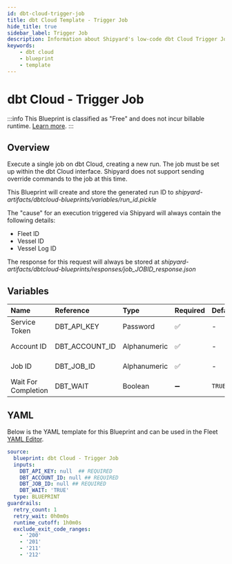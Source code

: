 ```yaml
---
id: dbt-cloud-trigger-job
title: dbt Cloud Template - Trigger Job
hide_title: true
sidebar_label: Trigger Job
description: Information about Shipyard's low-code dbt Cloud Trigger Job blueprint. Execute an existing job in the dbt Cloud interface. 
keywords:
    - dbt cloud
    - blueprint
    - template
---
```


# dbt Cloud - Trigger Job

:::info
This Blueprint is classified as "Free" and does not incur billable runtime. [Learn more](../../reference/blueprints/blueprint-library/blueprint-library-overview.md#free-blueprints).
:::

## Overview
Execute a single job on dbt Cloud, creating a new run. The job must be set up within the dbt Cloud interface. Shipyard does not support sending override commands to the job at this time.

This Blueprint will create and store the generated run ID to _shipyard-artifacts/dbtcloud-blueprints/variables/run_id.pickle_

The "cause" for an execution triggered via Shipyard will always contain the following details:
- Fleet ID
- Vessel ID
- Vessel Log ID


The response for this request will always be stored at _shipyard-artifacts/dbtcloud-blueprints/responses/job_JOBID_response.json_


## Variables

| Name | Reference | Type | Required | Default | Options | Description |
|:-----|:----------|:-----|:---------|:--------|:--------|:------------|
| Service Token | DBT_API_KEY  | Password |:white_check_mark: | - | - | Your unique service token for dbt Cloud. Instructions for how to get this token can be found in the authorization documentation. |
| Account ID | DBT_ACCOUNT_ID  | Alphanumeric |:white_check_mark: | - | - | Your unique Account ID, found in the URL of dbt Cloud. https://cloud.getdbt.com/#/accounts/ACCOUNT_ID/projects/PROJECT_ID/dashboard/ |
| Job ID | DBT_JOB_ID  | Alphanumeric |:white_check_mark: | - | - | The ID of a specific job you want to run, found in the URL of dbt Cloud. https://cloud.getdbt.com/#/accounts/ACCOUNT_ID/projects/PROJECT_ID/jobs/JOB_ID/ |
| Wait For Completion | DBT_WAIT  | Boolean |:heavy_minus_sign: | `TRUE` | - | Enable if you want the vessel to wait until the sync job is successfully completed. Otherwise, the vessel will only initiate the sync job without waiting |


## YAML
Below is the YAML template for this Blueprint and can be used in the Fleet [YAML Editor](../../reference/fleets/yaml-editor.md).
```yaml
source:
  blueprint: dbt Cloud - Trigger Job
  inputs:
    DBT_API_KEY: null  ## REQUIRED
    DBT_ACCOUNT_ID: null ## REQUIRED
    DBT_JOB_ID: null ## REQUIRED
    DBT_WAIT: 'TRUE'
  type: BLUEPRINT
guardrails:
  retry_count: 1
  retry_wait: 0h0m0s
  runtime_cutoff: 1h0m0s
  exclude_exit_code_ranges:
    - '200'
    - '201'
    - '211'
    - '212'

```
